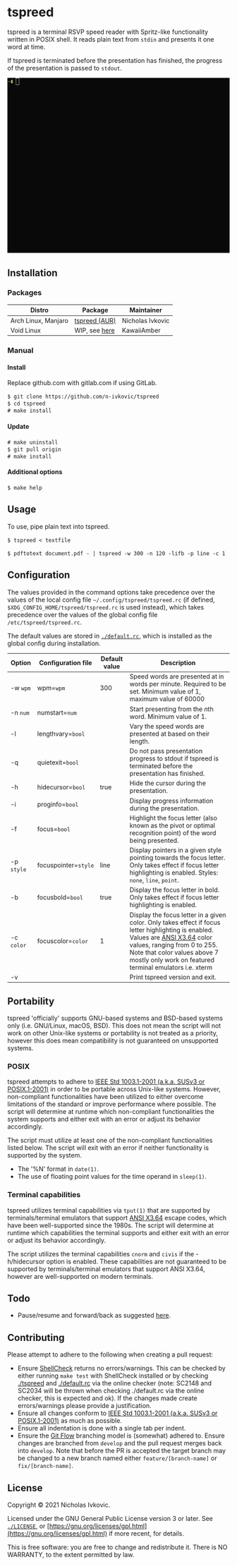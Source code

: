 # tspreed

tspreed is a terminal RSVP speed reader with Spritz-like functionality written in POSIX shell. It reads plain text from `stdin` and presents it one word at time.

If tspreed is terminated before the presentation has finished, the progress of the presentation is passed to `stdout`.

![tspreed demo gif](.img/tspreed.gif)

## Installation

### Packages

| Distro | Package | Maintainer |
| ---    | ---     | ---        |
| Arch Linux, Manjaro | [tspreed (AUR)](https://aur.archlinux.org/packages/tspreed/) | Nicholas Ivkovic |
| Void Linux          | WIP, see [here](https://github.com/void-linux/void-packages/pull/27113) | KawaiiAmber |

### Manual

#### Install

Replace github.com with gitlab.com if using GitLab.
```
$ git clone https://github.com/n-ivkovic/tspreed
$ cd tspreed
# make install
```

#### Update

```
# make uninstall
$ git pull origin
# make install
```

#### Additional options

```
$ make help
```

## Usage

To use, pipe plain text into tspreed.

```
$ tspreed < textfile
```
```	
$ pdftotext document.pdf - | tspreed -w 300 -n 120 -lifb -p line -c 1
```

## Configuration

The values provided in the command options take precedence over the values of the local config file `~/.config/tspreed/tspreed.rc` (if defined, `$XDG_CONFIG_HOME/tspreed/tspreed.rc` is used instead), which takes precedence over the values of the global config file `/etc/tspreed/tspreed.rc`.

The default values are stored in [`./default.rc`](./default.rc), which is installed as the global config during installation.

| Option     | Configuration file   | Default value | Description |
| ---        | ---                  | ---           | ---         |
| -w `wpm`   | wpm=`wpm`            | 300           | Speed words are presented at in words per minute. Required to be set. Minimum value of 1, maximum value of 60000 |
| -n `num`   | numstart=`num`       |               | Start presenting from the *n*th word. Minimum value of 1. |
| -l         | lengthvary=`bool`    |               | Vary the speed words are presented at based on their length. |
| -q         | quietexit=`bool`     |               | Do not pass presentation progress to stdout if tspreed is terminated before the presentation has finished. |
| -h         | hidecursor=`bool`    | true          | Hide the cursor during the presentation. |
| -i         | proginfo=`bool`      |               | Display progress information during the presentation. |
| -f         | focus=`bool`         |               | Highlight the focus letter (also known as the pivot or optimal recognition point) of the word being presented. |
| -p `style` | focuspointer=`style` | line          | Display pointers in a given style pointing towards the focus letter. Only takes effect if focus letter highlighting is enabled. Styles: `none`, `line`, `point`. |
| -b         | focusbold=`bool`     | true          | Display the focus letter in bold. Only takes effect if focus letter highlighting is enabled. |
| -c `color` | focuscolor=`color`   | 1             | Display the focus letter in a given color. Only takes effect if focus letter highlighting is enabled. Values are [ANSI X3.64](https://en.wikipedia.org/wiki/ANSI_escape_code) color values, ranging from 0 to 255. Note that color values above 7 mostly only work on featured terminal emulators i.e. xterm |
| -v         |                      |               | Print tspreed version and exit. |

## Portability

tspreed 'officially' supports GNU-based systems and BSD-based systems only (i.e. GNU/Linux, macOS, BSD). This does not mean the script will not work on other Unix-like systems or portability is not treated as a priority, however this does mean compatibility is not guaranteed on unsupported systems.

### POSIX

tspreed attempts to adhere to [IEEE Std 1003.1-2001 (a.k.a. SUSv3 or POSIX.1-2001)](https://pubs.opengroup.org/onlinepubs/000095399/) in order to be portable across Unix-like systems. However, non-compliant functionalities have been utilized to either overcome limitations of the standard or improve performance where possible. The script will determine at runtime which non-compliant functionalities the system supports and either exit with an error or adjust its behavior accordingly.

The script must utilize at least one of the non-compliant functionalities listed below. The script will exit with an error if neither functionality is supported by the system.

* The '%N' format in `date(1)`.
* The use of floating point values for the time operand in `sleep(1)`.

### Terminal capabilities

tspreed utilizes terminal capabilities via `tput(1)` that are supported by terminals/terminal emulators that support [ANSI X3.64](https://en.wikipedia.org/wiki/ANSI_escape_code) escape codes, which have been well-supported since the 1980s. The script will determine at runtime which capabilities the terminal supports and either exit with an error or adjust its behavior accordingly.

The script utilizes the terminal capabilities `cnorm` and `civis` if the -h/hidecursor option is enabled. These capabilities are not guaranteed to be supported by terminals/terminal emulators that support ANSI X3.64, however are well-supported on modern terminals.

## Todo

* Pause/resume and forward/back as suggested [here](https://github.com/n-ivkovic/tspreed/issues/3).

## Contributing

Please attempt to adhere to the following when creating a pull request:

* Ensure [ShellCheck](https://www.shellcheck.net/) returns no errors/warnings. This can be checked by either running `make test` with ShellCheck installed or by checking [./tspreed](./tspreed) and [./default.rc](./default.rc) via the online checker (note: SC2148 and SC2034 will be thrown when checking ./default.rc via the online checker, this is expected and ok). If the changes made create errors/warnings please provide a justification.
* Ensure all changes conform to [IEEE Std 1003.1-2001 (a.k.a. SUSv3 or POSIX.1-2001)](https://pubs.opengroup.org/onlinepubs/000095399/) as much as possible.
* Ensure all indentation is done with a single tab per indent.
* Ensure the [Git Flow](https://nvie.com/posts/a-successful-git-branching-model/) branching model is (somewhat) adhered to. Ensure changes are branched from `develop` and the pull request merges back into `develop`. Note that before the PR is accepted the target branch may be changed to a new branch named either `feature/[branch-name]` or `fix/[branch-name]`.

## License

Copyright © 2021 Nicholas Ivkovic.

Licensed under the GNU General Public License version 3 or later. See [`./LICENSE`](./LICENSE), or [https://gnu.org/licenses/gpl.html](https://gnu.org/licenses/gpl.html) if more recent, for details.

This is free software: you are free to change and redistribute it. There is NO WARRANTY, to the extent permitted by law.
